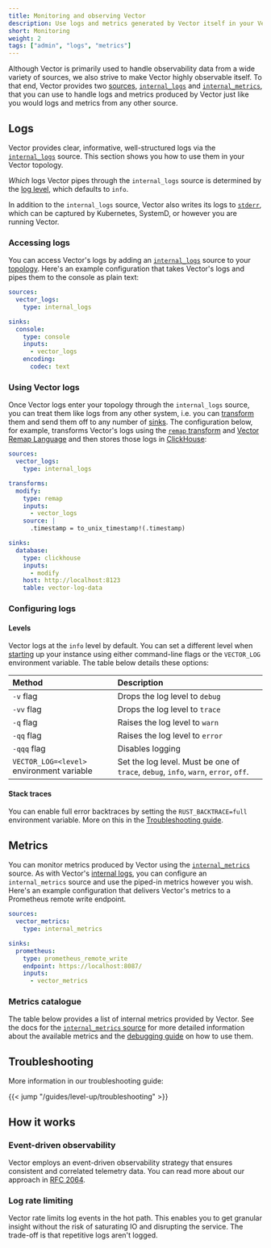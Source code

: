 ```yaml
---
title: Monitoring and observing Vector
description: Use logs and metrics generated by Vector itself in your Vector topology
short: Monitoring
weight: 2
tags: ["admin", "logs", "metrics"]
---
```


Although Vector is primarily used to handle observability data from a wide variety of sources, we also strive to
make Vector highly observable itself. To that end, Vector provides two [sources], [`internal_logs`][internal_logs] and
[`internal_metrics`][internal_metrics], that you can use to handle logs and metrics produced by Vector just like you
would logs and metrics from any other source.

## Logs

Vector provides clear, informative, well-structured logs via the [`internal_logs`][internal_logs] source. This section
shows you how to use them in your Vector topology.

*Which* logs Vector pipes through the `internal_logs` source is determined by the [log level](#levels), which defaults
to `info`.

In addition to the `internal_logs` source, Vector also writes its logs to [`stderr`][stderr], which can be captured by
Kubernetes, SystemD, or however you are running Vector.

### Accessing logs

You can access Vector's logs by adding an [`internal_logs`][internal_logs] source to your [topology]. Here's an example
configuration that takes Vector's logs and pipes them to the console as plain text:

```yaml
sources:
  vector_logs:
    type: internal_logs

sinks:
  console:
    type: console
    inputs:
      - vector_logs
    encoding:
      codec: text
```

### Using Vector logs

Once Vector logs enter your topology through the `internal_logs` source, you can treat them like logs from any other
system, i.e. you can [transform] them and send them off to any number of [sinks]. The configuration below, for example,
transforms Vector's logs using the [`remap` transform][remap] and [Vector Remap Language][VRL] and then stores those
logs in [ClickHouse]:

```yaml
sources:
  vector_logs:
    type: internal_logs

transforms:
  modify:
    type: remap
    inputs:
      - vector_logs
    source: |
      .timestamp = to_unix_timestamp!(.timestamp)

sinks:
  database:
    type: clickhouse
    inputs:
      - modify
    host: http://localhost:8123
    table: vector-log-data
```

### Configuring logs

#### Levels

Vector logs at the `info` level by default. You can set a different level when [starting] up your instance using either
command-line flags or the `VECTOR_LOG` environment variable. The table below details these options:

Method | Description
:------|:-----------
`-v` flag | Drops the log level to `debug`
`-vv` flag | Drops the log level to `trace`
`-q` flag | Raises the log level to `warn`
`-qq` flag | Raises the log level to `error`
`-qqq` flag | Disables logging
`VECTOR_LOG=<level>` environment variable | Set the log level. Must be one of `trace`, `debug`, `info`, `warn`, `error`, `off`.

#### Stack traces

You can enable full error backtraces by setting the `RUST_BACKTRACE=full` environment variable. More on this in the
[Troubleshooting guide][troubleshooting].

## Metrics

You can monitor metrics produced by Vector using the [`internal_metrics`][internal_metrics] source. As with Vector's
[internal logs](#using-vector-logs), you can configure an `internal_metrics` source and use the piped-in metrics
however you wish. Here's an example configuration that delivers Vector's metrics to a Prometheus remote write endpoint.

```yaml
sources:
  vector_metrics:
    type: internal_metrics

sinks:
  prometheus:
    type: prometheus_remote_write
    endpoint: https://localhost:8087/
    inputs:
      - vector_metrics
```

### Metrics catalogue

The table below provides a list of internal metrics provided by Vector. See the docs for the [`internal_metrics`
source][output] for more detailed information about the available metrics and the [debugging guide][debugging_guide] on how to use them.

## Troubleshooting

More information in our troubleshooting guide:

{{< jump "/guides/level-up/troubleshooting" >}}

## How it works

### Event-driven observability

Vector employs an event-driven observability strategy that ensures consistent and correlated telemetry data. You can
read more about our approach in [RFC 2064][rfc_2064].

### Log rate limiting

Vector rate limits log events in the hot path. This enables you to get granular insight without the risk of saturating
IO and disrupting the service. The trade-off is that repetitive logs aren't logged.

[clickhouse]: /docs/reference/configuration/sinks/clickhouse
[internal_logs]: /docs/reference/configuration/sources/internal_logs
[internal_metrics]: /docs/reference/configuration/sources/internal_metrics
[journald]: https://www.freedesktop.org/software/systemd/man/systemd-journald.service.html
[journald_source]: /docs/reference/configuration/sources/journald
[output]: /docs/reference/configuration/sources/internal_metrics/#output-types
[remap]: /docs/reference/configuration/transforms/remap
[rfc_2064]: https://github.com/vectordotdev/vector/blob/master/rfcs/2020-03-17-2064-event-driven-observability.md
[sinks]: /sinks
[sources]: /sources
[starting]: /docs/administration/management
[stderr]: https://en.wikipedia.org/wiki/Standard_streams#Standard_error_(stderr)
[topology]: /docs/introduction/concepts/#topology
[transform]: /transforms
[troubleshooting]: /guides/level-up/troubleshooting
[vrl]: /docs/reference/vrl
[debugging_guide]: /guides/developer/debugging#visualizing-and-querying-internal-metrics

